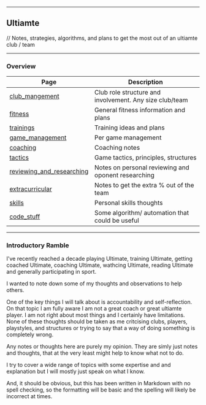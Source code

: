 ***
## Ultiamte
// Notes, strategies, algorithms, and plans to get the most out of an ultiamte club / team

***

### Overview

| Page | Description |
|-|-|
| [club_mangement](club_management.md) | Club role structure and involvement. Any size club/team |
| [fitness](fitness.md) | General fitness information and plans |
| [trainings](trainings.md) | Training ideas and plans |
| [game_management](game_management.md) | Per game management |
| [coaching](coaching.md) | Coaching notes |
| [tactics](tactics.md) | Game tactics, principles, structures |
| [reviewing_and_researching](reviewing_and_researching.md) | Notes on personal reviewing and oponent researching |
| [extracurricular](extracurricular.md) | Notes to get the extra % out of the team |
| [skills](skills.md) | Personal skills thoughts |
| [code_stuff](code_stuff.md) | Some algorithm/ automation that could be useful |

***

### Introductory Ramble

I've recently reached a decade playing Ultimate, training Ultimate, getting coached Ultimate, coaching Ultimate, wathcing Ultimate, reading Ultimate and generally participating in sport.

I wanted to note down some of my thoughts and observations to help others.

One of the key things I will talk about is accountability and self-reflection. On that topic I am fully aware I am not a great coach or great ultiamte player. I am not right about most things and I certainly have limitations. None of these thoughts should be taken as me critcising clubs, players, playstyles, and structures or trying to say that a way of doing something is completely wrong. 

Any notes or thoughts here are purely my opinion. They are simly just notes and thoughts, that at the very least might help to know what not to do.

I try to cover a wide range of topics with some expertise and and explanation but I will mostly just speak on what I know.

And, it should be obvious, but this has been written in Markdown with no spell checking, so the formatting will be basic and the spelling will likely be incorrect at times.

